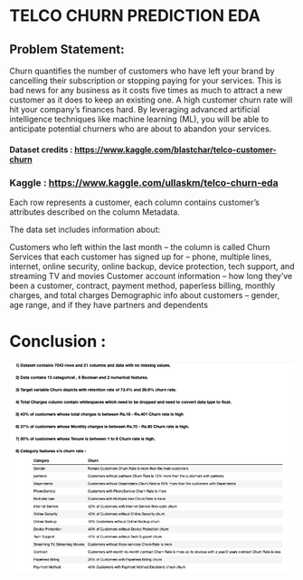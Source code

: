 # TELCO CHURN PREDICTION EDA

## Problem Statement:
Churn quantifies the number of customers who have left your brand by cancelling their subscription or stopping paying for your services. This is bad news for any business as it costs five times as much to attract a new customer as it does to keep an existing one. A high customer churn rate will hit your company’s finances hard. By leveraging advanced artificial intelligence techniques like machine learning (ML), you will be able to anticipate potential churners who are about to abandon your services.
 
 #### Dataset credits : https://www.kaggle.com/blastchar/telco-customer-churn
 
 ### Kaggle : https://www.kaggle.com/ullaskm/telco-churn-eda
 
Each row represents a customer, each column contains customer’s attributes described on the column Metadata.

The data set includes information about:

Customers who left within the last month – the column is called Churn
Services that each customer has signed up for – phone, multiple lines, internet, online security, online backup, device protection, tech support, and streaming TV and movies
Customer account information – how long they’ve been a customer, contract, payment method, paperless billing, monthly charges, and total charges
Demographic info about customers – gender, age range, and if they have partners and dependents

# Conclusion :
![alt text](https://github.com/ULLASKM/Churn_Prediction_EDA/blob/master/Screenshot%202020-09-29%20at%207.16.54%20PM.png)
